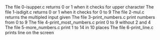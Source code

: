 The file 0-isupper.c returns 0 or 1 when it checks for upper character
The file 1-isdigit.c returns 0 or 1 when it checks for 0 to 9
The file 2-mul.c returns the multipled input given
The file 3-print_numbers.c print numbers from 0 to 9
The file 4-print_most_numbers.c print 0 to 9 without 2 and 4
The file 5-more_numbers.c print 1 to 14 in 10 places
The file 6-print_line.c prints line on the screen
